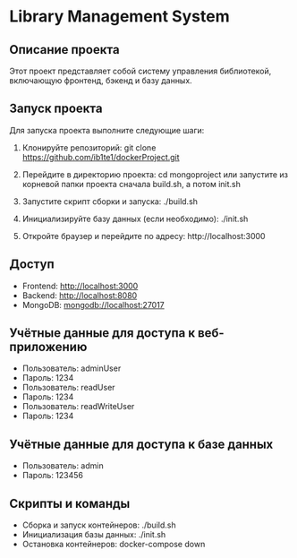 # Library Management System

## Описание проекта

Этот проект представляет собой систему управления библиотекой, включающую фронтенд, бэкенд и базу данных.

## Запуск проекта

Для запуска проекта выполните следующие шаги:

1. Клонируйте репозиторий:
   git clone https://github.com/ib1te1/dockerProject.git


2. Перейдите в директорию проекта:
   cd mongoproject
   или запустите из корневой папки проекта сначала build.sh, а потом init.sh


3. Запустите скрипт сборки и запуска:
   ./build.sh


4. Инициализируйте базу данных (если необходимо):
   ./init.sh


5. Откройте браузер и перейдите по адресу:
   http://localhost:3000


## Доступ

- Frontend: [http://localhost:3000](http://localhost:3000)
- Backend: [http://localhost:8080](http://localhost:8080)
- MongoDB: [mongodb://localhost:27017](mongodb://localhost:27017)

## Учётные данные для доступа к веб-приложению

- Пользователь: adminUser
- Пароль: 1234
- Пользователь: readUser
- Пароль: 1234
- Пользователь: readWriteUser
- Пароль: 1234

## Учётные данные для доступа к базе данных

- Пользователь: admin
- Пароль: 123456

## Скрипты и команды

- Сборка и запуск контейнеров: ./build.sh
- Инициализация базы данных: ./init.sh
- Остановка контейнеров: docker-compose down